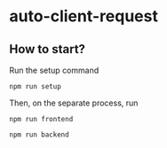 # auto-client-request

## How to start?

Run the setup command

```
npm run setup
```

Then, on the separate process, run

```
npm run frontend

npm run backend
```
